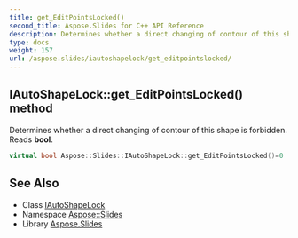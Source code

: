 ```yaml
---
title: get_EditPointsLocked()
second_title: Aspose.Slides for C++ API Reference
description: Determines whether a direct changing of contour of this shape is forbidden. Reads bool.
type: docs
weight: 157
url: /aspose.slides/iautoshapelock/get_editpointslocked/
---
```

## IAutoShapeLock::get_EditPointsLocked() method


Determines whether a direct changing of contour of this shape is forbidden. Reads **bool**.

```cpp
virtual bool Aspose::Slides::IAutoShapeLock::get_EditPointsLocked()=0
```

## See Also

* Class [IAutoShapeLock](../)
* Namespace [Aspose::Slides](../../)
* Library [Aspose.Slides](../../../)